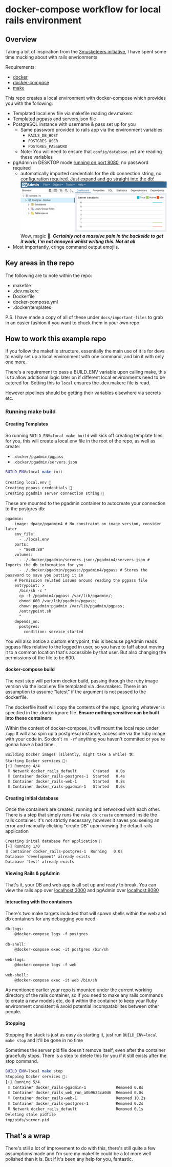 # docker-compose workflow for local rails environment

## Overview

Taking a bit of inspiration from the [3musketeers initiative](https://3musketeers.io), I have spent some time mucking about with rails envrionments

Requirements:
- [docker](https://docs.docker.com/engine/installation/)
- [docker-compose](https://docs.docker.com/compose/install/)
- [make](https://www.gnu.org/software/make/)

This repo creates a local environment with docker-compose which provides you with the following:

- Templated local.env file via makefile reading dev.makerc
- Templated pgpass and servers.json file
- PostgreSQL instance with username & pass set up for you 
    - Same password provided to rails app via the environment variables:
      - `RAILS_DB_HOST`
      - `POSTGRES_USER`
      - `POSTGRES_PASSWORD`
    - Note: You will need to ensure that `config/database.yml` are reading these variables
- pgAdmin in DESKTOP mode [running on port 8080](localhost:8080), no password required
  - automatically imported credentials for the db connection string, no configuration required. Just expand and go straight into the db! ![](docs/img/pgadmin.png) Wow, magic 🌈. 
  ***Certainly not a massive pain in the backside to get it work, I'm not annoyed whilst writing this. Not at all***
- Most importantly, cringe command output emojiis.

## Key areas in the repo
The following are to note within the repo:
- makefile
- .dev.makerc
- Dockerfile
- docker-compose.yml
- .docker/templates

P.S. I have made a copy of all of these under `docs/important-files` to grab in an easier fashion if you want to chuck them in your own repo.

## How to work this example repo

If you follow the makefile structure, essentially the main use of it is for devs to easily set up a local environment with one command, and bin it with only one more.

There's a requirement to pass a BUILD_ENV variable upon calling make, this is to allow additional logic later on if different local environments need to be catered for. Setting this to `local` ensures the .dev.makerc file is read.

However pipelines should be getting their variables elsewhere via secrets etc.

### Running make build

#### Creating Templates
So running `BUILD_ENV=local make build` will kick off creating template files for you, this will create a local.env file in the root of the repo, as well as create:
- `.docker/pgadmin/pgpass`
- `.docker/pgadmin/servers.json`

```sh
BUILD_ENV=local make init

Creating local.env 🏡
Creating pgpass credentials 🔑
Creating pgadmin server connection string 🔗
```

These are mounted to the pgadmin container to autocreate your connection to the postgres db:

```docker
pgadmin:
    image: dpage/pgadmin4 # No constraint on image version, consider later
    env_file:
      - ./local.env
    ports:
      - "8080:80"
    volumes:
      - ./.docker/pgadmin/servers.json:/pgadmin4/servers.json # Imports the db information for you
      - ./.docker/pgadmin/pgpass:/pgadmin4/pgpass # Stores the password to save you putting it in
    # Permission related issues around reading the pgpass file
    entrypoint: >
      /bin/sh -c "
      cp -f /pgadmin4/pgpass /var/lib/pgadmin/;
      chmod 600 /var/lib/pgadmin/pgpass;
      chown pgadmin:pgadmin /var/lib/pgadmin/pgpass;
      /entrypoint.sh
      "
    depends_on:
      postgres:
        condition: service_started
```
You will also notice a custom entrypoint, this is because pgAdmin reads pgpass files relative to the logged in user, so you have to faff about moving it to a common location that's accessible by that user. But also changing the permissions of the file to be 600.

#### docker-compose build
The next step will perform docker build, passing through the ruby image version via the local.env file templated via .dev.makerc. There is an assumption to assume "latest" if the argument is not passed to the dockerfile.

The dockerfile itself will copy the contents of the repo, ignoring whatever is specified in the .dockerignore file. **Ensure nothing sensitive can be built into these containers**

Within the context of docker-compose, it will mount the local repo under `/app`
It will also spin up a postgresql instance, accessible via the ruby image with your code in. So don't `rm -rf` anything you haven't commited or you're gonna have a bad time.

```
Building Docker images (silently, might take a while) 🛠:
Starting Docker services 🏁:
[+] Running 4/4
 ⠿ Network docker_rails_default       Created   0.0s
 ⠿ Container docker_rails-postgres-1  Started   0.4s
 ⠿ Container docker_rails-web-1       Started   0.8s
 ⠿ Container docker_rails-pgadmin-1   Started   0.6s
 ```

 #### Creating initial database
 Once the containers are created, running and networked with each other. There is a step that simply runs the `rake db:create` command inside the rails container. It's not strictly necessary, however it saves you seeing an error and manually clicking "create DB" upon viewing the default rails application

 ```
 Creating inital database for application 🔁
[+] Running 1/0
 ⠿ Container docker_rails-postgres-1  Running   0.0s
Database 'development' already exists
Database 'test' already exists
```

#### Viewing Rails & pgAdmin

That's it, your DB and web app is all set up and ready to break. You can view the rails app over [localhost:3000](http://localhost:3000) and pgAdmin over [localhost:8080](http://localhost:8080)

#### Interacting with the containers
There's two make targets included that will spawn shells within the web and db containers for any debugging you need:
```make
db-logs:
	@docker-compose logs -f postgres

db-shell:
	@docker-compose exec -it postgres /bin/sh

web-logs:
	@docker-compose logs -f web

web-shell:
	@docker-compose exec -it web /bin/sh
```
As mentioned earlier your repo is mounted under the current working directory of the rails container, so if you need to make any rails commands to create a new models etc, do it within the container to keep your Ruby environment consistent & avoid potential incompatabilites between other people.

#### Stopping

Stopping the stack is just as easy as starting it, just run `BUILD_ENV=local make stop` and it'll be gone in no time

Sometimes the server pid file doesn't remove itself, even after the container gracefully stops. There is a step to delete this for you if it still exists after the stop command.

```sh
BUILD_ENV=local make stop     
Stopping Docker services 🛑:
[+] Running 5/4
 ⠿ Container docker_rails-pgadmin-1             Removed 0.8s
 ⠿ Container docker_rails_web_run_a0b9624ca0d6  Removed 0.0s
 ⠿ Container docker_rails-web-1                 Removed 10.2s
 ⠿ Container docker_rails-postgres-1            Removed 0.2s
 ⠿ Network docker_rails_default                 Removed 0.1s
Deleting stale pidfile
tmp/pids/server.pid
```

## That's a wrap
There's still a lot of improvement to do with this, there's still quite a few assumptions made and I'm sure my makefile could be a lot more well polished than it is.
But if it's been any help for you, fantastic.